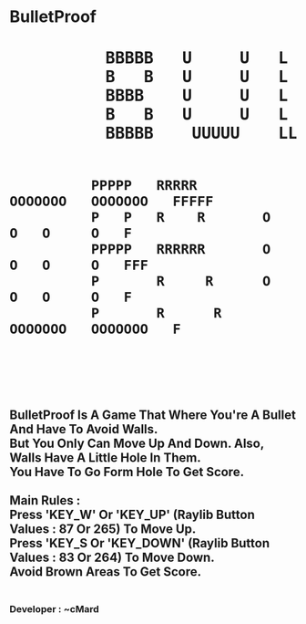 # BulletProof

<h1>
  <pre>
          BBBBB   U     U   L      L        EEEEE   TTTTTT                                 
          B   B   U     U   L      L        E          T                                   
          BBBB    U     U   L      L        EEEE       T                                   
          B   B   U     U   L      L        E          T                                   
          BBBBB    UUUUU    LLLLL  LLLLL    EEEEE      T                                   
                                                                                               
                                                                                                
              PPPPP   RRRRR        OOOOOOO   OOOOOOO   FFFFF                                    
              P   P   R    R       O     O   O     O   F                                        
              PPPPP   RRRRRR       O     O   O     O   FFF                                      
              P       R     R      O     O   O     O   F                                        
              P       R      R     OOOOOOO   OOOOOOO   F                                       
  </pre>
</h1>
<h2>
BulletProof Is A Game That Where You're A Bullet And Have To Avoid Walls.      
<br>   
But You Only Can Move Up And Down. Also, Walls Have A Little Hole In Them.     
<br>  
You Have To Go Form Hole To Get Score.
<br>
<br>
Main Rules :                                                                      
<br>
Press 'KEY_W' Or 'KEY_UP' (Raylib Button Values : 87 Or 265) To Move Up.          
<br>
Press 'KEY_S Or 'KEY_DOWN' (Raylib Button Values : 83 Or 264) To Move Down.       
<br>
Avoid Brown Areas To Get Score.                                              
<br>
</h2>
<h3><br>
Developer : ~cMard
<br>                                               
</h3>
<br>

